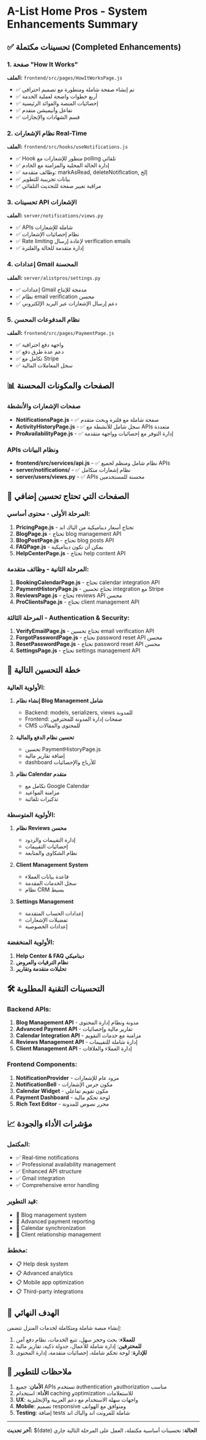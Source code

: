 # A-List Home Pros - System Enhancements Summary

## ✅ تحسينات مكتملة (Completed Enhancements)

### 1. صفحة "How It Works" 
**الملف:** `frontend/src/pages/HowItWorksPage.js`
- ✅ تم إنشاء صفحة شاملة ومتطورة مع تصميم احترافي
- ✅ أربع خطوات واضحة لعملية الخدمة
- ✅ إحصائيات المنصة والفوائد الرئيسية
- ✅ تفاعل وأنيميشن متقدم
- ✅ قسم الشهادات والإنجازات

### 2. نظام الإشعارات Real-Time
**الملف:** `frontend/src/hooks/useNotifications.js`
- ✅ Hook متطور للإشعارات مع polling تلقائي
- ✅ إدارة الحالة المحلية والمزامنة مع الخادم
- ✅ وظائف متقدمة: markAsRead, deleteNotification, إلخ
- ✅ بيانات تجريبية للتطوير
- ✅ مراقبة تغيير صفحة للتحديث التلقائي

### 3. تحسينات API الإشعارات
**الملف:** `server/notifications/views.py`
- ✅ APIs شاملة للإشعارات
- ✅ نظام إحصائيات الإشعارات
- ✅ Rate limiting لإعادة إرسال verification emails
- ✅ إدارة متقدمة للحالة والفلترة

### 4. إعدادات Gmail المحسنة
**الملف:** `server/alistpros/settings.py`
- ✅ إعدادات Gmail مدمجة للإنتاج
- ✅ نظام email verification محسن
- ✅ دعم إرسال الإشعارات عبر البريد الإلكتروني

### 5. نظام المدفوعات المحسن
**الملف:** `frontend/src/pages/PaymentPage.js`
- ✅ واجهة دفع احترافية
- ✅ دعم عدة طرق دفع
- ✅ تكامل مع Stripe
- ✅ سجل المعاملات المالية

## 📊 الصفحات والمكونات المحسنة

### صفحات الإشعارات والأنشطة
- **NotificationsPage.js** - ✅ صفحة شاملة مع فلترة وبحث متقدم
- **ActivityHistoryPage.js** - ✅ سجل شامل للأنشطة مع APIs متعددة
- **ProAvailabilityPage.js** - ✅ إدارة التوفر مع إحصائيات وواجهة متقدمة

### APIs ونظام البيانات
- **frontend/src/services/api.js** - ✅ نظام شامل ومنظم لجميع APIs
- **server/notifications/** - ✅ نظام إشعارات متكامل
- **server/users/views.py** - ✅ APIs محسنة للمستخدمين

## 🔄 الصفحات التي تحتاج تحسين إضافي

### المرحلة الأولى - محتوى أساسي:
1. **PricingPage.js** - تحتاج أسعار ديناميكية من الباك اند
2. **BlogPage.js** - تحتاج blog management API
3. **BlogPostPage.js** - تحتاج blog posts API
4. **FAQPage.js** - يمكن أن تكون ديناميكية
5. **HelpCenterPage.js** - تحتاج help content API

### المرحلة الثانية - وظائف متقدمة:
1. **BookingCalendarPage.js** - تحتاج calendar integration API
2. **PaymentHistoryPage.js** - تحتاج تحسين integration مع Stripe
3. **ReviewsPage.js** - تحتاج reviews API محسن
4. **ProClientsPage.js** - تحتاج client management API

### المرحلة الثالثة - Authentication & Security:
1. **VerifyEmailPage.js** - تحتاج تحسين email verification API
2. **ForgotPasswordPage.js** - تحتاج password reset API محسن
3. **ResetPasswordPage.js** - تحتاج password reset API محسن
4. **SettingsPage.js** - تحتاج settings management API

## 🚀 خطة التحسين التالية

### الأولوية العالية:
1. **إنشاء نظام Blog Management شامل**
   - Backend: models, serializers, views للمدونة
   - Frontend: صفحات إدارة المدونة للمحترفين
   - CMS للمحتوى والمقالات

2. **تحسين نظام الدفع والمالية**
   - تحسين PaymentHistoryPage.js
   - إضافة تقارير مالية
   - dashboard للأرباح والإحصائيات

3. **نظام Calendar متقدم**
   - تكامل مع Google Calendar
   - مزامنة المواعيد
   - تذكيرات تلقائية

### الأولوية المتوسطة:
1. **نظام Reviews محسن**
   - إدارة التقييمات والردود
   - إحصائيات التقييمات
   - نظام الشكاوى والمتابعة

2. **Client Management System**
   - قاعدة بيانات العملاء
   - سجل الخدمات المقدمة
   - نظام CRM بسيط

3. **Settings Management**
   - إعدادات الحساب المتقدمة
   - تفضيلات الإشعارات
   - إعدادات الخصوصية

### الأولوية المنخفضة:
1. **Help Center & FAQ ديناميكي**
2. **نظام الترقيات والعروض**
3. **تحليلات متقدمة وتقارير**

## 🛠️ التحسينات التقنية المطلوبة

### Backend APIs:
1. **Blog Management API** - مدونة ونظام إدارة المحتوى
2. **Advanced Payment API** - تقارير مالية وإحصائيات
3. **Calendar Integration API** - مزامنة مع خدمات التقويم
4. **Reviews Management API** - إدارة شاملة للتقييمات
5. **Client Management API** - إدارة العملاء والعلاقات

### Frontend Components:
1. **NotificationProvider** - مزود عام للإشعارات
2. **NotificationBell** - مكون جرس الإشعارات
3. **Calendar Widget** - مكون تقويم تفاعلي
4. **Payment Dashboard** - لوحة تحكم مالية
5. **Rich Text Editor** - محرر نصوص للمدونة

## 📈 مؤشرات الأداء والجودة

### المكتمل:
- ✅ Real-time notifications
- ✅ Professional availability management
- ✅ Enhanced API structure
- ✅ Gmail integration
- ✅ Comprehensive error handling

### قيد التطوير:
- 🔄 Blog management system
- 🔄 Advanced payment reporting
- 🔄 Calendar synchronization
- 🔄 Client relationship management

### مخطط:
- 📋 Help desk system
- 📋 Advanced analytics
- 📋 Mobile app optimization
- 📋 Third-party integrations

## 🎯 الهدف النهائي

إنشاء منصة شاملة ومتكاملة لخدمات المنزل تتضمن:
1. **للعملاء**: بحث وحجز سهل، تتبع الخدمات، نظام دفع آمن
2. **للمحترفين**: إدارة شاملة للأعمال، جدولة ذكية، تقارير مالية
3. **للإدارة**: لوحة تحكم شاملة، إحصائيات متقدمة، إدارة المحتوى

## 📝 ملاحظات للتطوير

1. **الأمان**: جميع APIs تستخدم authentication وauthorization مناسب
2. **الأداء**: استخدام caching وoptimization للاستعلامات
3. **UX**: واجهات سهلة الاستخدام مع دعم العربية والإنجليزية
4. **Mobile**: تصميم responsive ومتوافق مع الهواتف
5. **Testing**: إضافة tests شاملة للفرونت اند والباك اند

---

**آخر تحديث:** $(date)
**الحالة:** تحسينات أساسية مكتملة، العمل على المرحلة التالية جاري 
